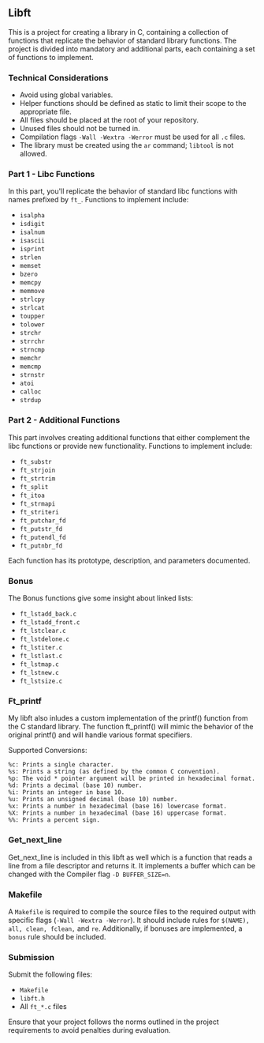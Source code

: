 ## Libft

This is a project for creating a library in C, containing a collection of functions that replicate the behavior of standard library functions. The project is divided into mandatory and additional parts, each containing a set of functions to implement.

### Technical Considerations

- Avoid using global variables.
- Helper functions should be defined as static to limit their scope to the appropriate file.
- All files should be placed at the root of your repository.
- Unused files should not be turned in.
- Compilation flags `-Wall -Wextra -Werror` must be used for all `.c` files.
- The library must be created using the `ar` command; `libtool` is not allowed.

### Part 1 - Libc Functions

In this part, you'll replicate the behavior of standard libc functions with names prefixed by `ft_`. Functions to implement include:

- `isalpha`
- `isdigit`
- `isalnum`
- `isascii`
- `isprint`
- `strlen`
- `memset`
- `bzero`
- `memcpy`
- `memmove`
- `strlcpy`
- `strlcat`
- `toupper`
- `tolower`
- `strchr`
- `strrchr`
- `strncmp`
- `memchr`
- `memcmp`
- `strnstr`
- `atoi`
- `calloc`
- `strdup`

### Part 2 - Additional Functions

This part involves creating additional functions that either complement the libc functions or provide new functionality. Functions to implement include:

- `ft_substr`
- `ft_strjoin`
- `ft_strtrim`
- `ft_split`
- `ft_itoa`
- `ft_strmapi`
- `ft_striteri`
- `ft_putchar_fd`
- `ft_putstr_fd`
- `ft_putendl_fd`
- `ft_putnbr_fd`

Each function has its prototype, description, and parameters documented.

### Bonus

The Bonus functions give some insight about linked lists:

- `ft_lstadd_back.c`
- `ft_lstadd_front.c`
- `ft_lstclear.c`
- `ft_lstdelone.c`
- `ft_lstiter.c`
- `ft_lstlast.c`
- `ft_lstmap.c`
- `ft_lstnew.c`
- `ft_lstsize.c`

### Ft_printf

My libft also inludes a custom implementation of the printf() function from the C standard library. The function ft_printf() will mimic the behavior of the original printf() and will handle various format specifiers.

Supported Conversions:
```
%c: Prints a single character.
%s: Prints a string (as defined by the common C convention).
%p: The void * pointer argument will be printed in hexadecimal format.
%d: Prints a decimal (base 10) number.
%i: Prints an integer in base 10.
%u: Prints an unsigned decimal (base 10) number.
%x: Prints a number in hexadecimal (base 16) lowercase format.
%X: Prints a number in hexadecimal (base 16) uppercase format.
%%: Prints a percent sign.
```

### Get_next_line

Get_next_line is included in this libft as well which is a function that reads a line from a file descriptor and returns it. It implements a buffer which can be changed with the Compiler flag `-D BUFFER_SIZE=n`.

### Makefile

A `Makefile` is required to compile the source files to the required output with specific flags (`-Wall -Wextra -Werror`). It should include rules for `$(NAME), all, clean, fclean,` and `re`. Additionally, if bonuses are implemented, a `bonus` rule should be included.

### Submission

Submit the following files:
- `Makefile`
- `libft.h`
- All `ft_*.c` files

Ensure that your project follows the norms outlined in the project requirements to avoid penalties during evaluation.
